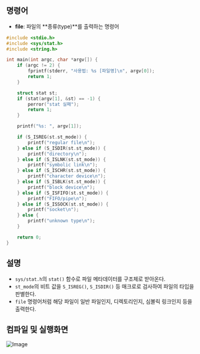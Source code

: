 ## 명령어
- **file**: 파일의 **종류(type)**를 출력하는 명령어
```c
#include <stdio.h>
#include <sys/stat.h>
#include <string.h>

int main(int argc, char *argv[]) {
    if (argc != 2) {
        fprintf(stderr, "사용법: %s [파일명]\n", argv[0]);
        return 1;
    }

    struct stat st;
    if (stat(argv[1], &st) == -1) {
        perror("stat 실패");
        return 1;
    }

    printf("%s: ", argv[1]);

    if (S_ISREG(st.st_mode)) {
        printf("regular file\n");
    } else if (S_ISDIR(st.st_mode)) {
        printf("directory\n");
    } else if (S_ISLNK(st.st_mode)) {
        printf("symbolic link\n");
    } else if (S_ISCHR(st.st_mode)) {
        printf("character device\n");
    } else if (S_ISBLK(st.st_mode)) {
        printf("block device\n");
    } else if (S_ISFIFO(st.st_mode)) {
        printf("FIFO/pipe\n");
    } else if (S_ISSOCK(st.st_mode)) {
        printf("socket\n");
    } else {
        printf("unknown type\n");
    }

    return 0;
}
```
## 설명

- ``sys/stat.h``의 ``stat()`` 함수로 파일 메타데이터를 구조체로 받아온다.
- ``st_mode``의 비트 값을 ``S_ISREG()``, ``S_ISDIR()`` 등 매크로로 검사하여 파일의 타입을 판별한다.
- ``file`` 명령어처럼 해당 파일이 일반 파일인지, 디렉토리인지, 심볼릭 링크인지 등을 출력한다.

## 컴파일 및 실행화면

![Image](https://github.com/user-attachments/assets/5972b3a6-46f1-42d5-85e0-405cb818d92e)